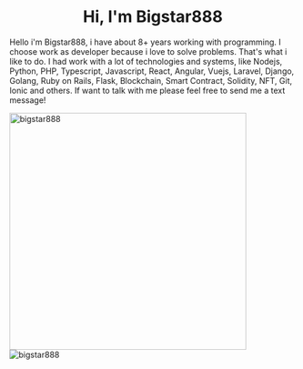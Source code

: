 <h1 align="center">Hi, I'm Bigstar888</h1>





  Hello i'm Bigstar888, i have about 8+ years working with programming. I choose work as developer because i love to solve problems. That's what i like to do. I had work with a lot of technologies and systems, like Nodejs, Python, PHP, Typescript, Javascript, React, Angular, Vuejs, Laravel, Django, Golang, Ruby on Rails, Flask, Blockchain, Smart Contract, Solidity, NFT, Git, Ionic and others. 
  If want to talk with me please feel free to send me a text message!
</p>

<div>
  <img align="center" width="416px" src="https://github-readme-stats.vercel.app/api?username=bigstar888&show_icons=true&count_private=true" alt="bigstar888" />
  

<img align="left" src="https://github-readme-stats.vercel.app/api/top-langs/?username=bigstar888&langs_count=6&theme=dracula&layout=compact&card_width=360" alt="bigstar888" />
</div>
